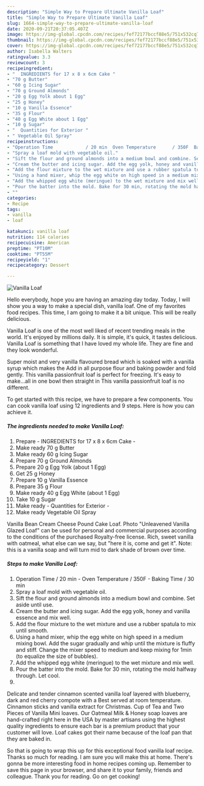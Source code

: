 ```yaml
---
description: "Simple Way to Prepare Ultimate Vanilla Loaf"
title: "Simple Way to Prepare Ultimate Vanilla Loaf"
slug: 1664-simple-way-to-prepare-ultimate-vanilla-loaf
date: 2020-09-21T20:37:05.407Z
image: https://img-global.cpcdn.com/recipes/fef72177bccf88e5/751x532cq70/vanilla-loaf-recipe-main-photo.jpg
thumbnail: https://img-global.cpcdn.com/recipes/fef72177bccf88e5/751x532cq70/vanilla-loaf-recipe-main-photo.jpg
cover: https://img-global.cpcdn.com/recipes/fef72177bccf88e5/751x532cq70/vanilla-loaf-recipe-main-photo.jpg
author: Isabella Walters
ratingvalue: 3.3
reviewcount: 3
recipeingredient:
- "  INGREDIENTS for 17 x 8 x 6cm Cake "
- "70 g Butter"
- "60 g Icing Sugar"
- "70 g Ground Almonds"
- "20 g Egg Yolk about 1 Egg"
- "25 g Honey"
- "10 g Vanilla Essence"
- "35 g Flour"
- "40 g Egg White about 1 Egg"
- "10 g Sugar"
- "  Quantities for Exterior "
- " Vegetable Oil Spray"
recipeinstructions:
- "Operation Time            / 20 min  Oven Temperature      / 350F  Baking Time                 / 30 min"
- "Spray a loaf mold with vegetable oil."
- "Sift the flour and ground almonds into a medium bowl and combine. Set aside until use."
- "Cream the butter and icing sugar. Add the egg yolk, honey and vanilla essence and mix well."
- "Add the flour mixture to the wet mixture and use a rubber spatula to mix until smooth."
- "Using a hand mixer, whip the egg white on high speed in a medium mixing bowl. Add the sugar gradually and whip until the mixture is fluffy and stiff. Change the mixer speed to medium and keep mixing for 1min (to equalize the size of bubbles)."
- "Add the whipped egg white (meringue) to the wet mixture and mix well."
- "Pour the batter into the mold. Bake for 30 min, rotating the mold halfway through. Let cool."
- ""
categories:
- Recipe
tags:
- vanilla
- loaf

katakunci: vanilla loaf 
nutrition: 114 calories
recipecuisine: American
preptime: "PT10M"
cooktime: "PT55M"
recipeyield: "1"
recipecategory: Dessert

---
```



![Vanilla Loaf](https://img-global.cpcdn.com/recipes/fef72177bccf88e5/751x532cq70/vanilla-loaf-recipe-main-photo.jpg)

Hello everybody, hope you are having an amazing day today. Today, I will show you a way to make a special dish, vanilla loaf. One of my favorites food recipes. This time, I am going to make it a bit unique. This will be really delicious.

Vanilla Loaf is one of the most well liked of recent trending meals in the world. It's enjoyed by millions daily. It is simple, it's quick, it tastes delicious. Vanilla Loaf is something that I have loved my whole life. They are fine and they look wonderful.

Super moist and very vanilla flavoured bread which is soaked with a vanilla syrup which makes the Add in all purpose flour and baking powder and fold gently. This vanilla passionfruit loaf is perfect for freezing. It&#39;s easy to make…all in one bowl then straight in This vanilla passionfruit loaf is no different.


To get started with this recipe, we have to prepare a few components. You can cook vanilla loaf using 12 ingredients and 9 steps. Here is how you can achieve it.

<!--inarticleads1-->

##### The ingredients needed to make Vanilla Loaf:

1. Prepare  - INGREDIENTS for 17 x 8 x 6cm Cake -
1. Make ready 70 g Butter
1. Make ready 60 g Icing Sugar
1. Prepare 70 g Ground Almonds
1. Prepare 20 g Egg Yolk (about 1 Egg)
1. Get 25 g Honey
1. Prepare 10 g Vanilla Essence
1. Prepare 35 g Flour
1. Make ready 40 g Egg White (about 1 Egg)
1. Take 10 g Sugar
1. Make ready  - Quantities for Exterior -
1. Make ready  Vegetable Oil Spray


Vanilla Bean Cream Cheese Pound Cake Loaf. Photo &#34;Unleavened Vanilla Glazed Loaf&#34; can be used for personal and commercial purposes according to the conditions of the purchased Royalty-free license. Rich, sweet vanilla with oatmeal, what else can we say, but &#34;here it is, come and get it&#34;. Note: this is a vanilla soap and will turn mid to dark shade of brown over time. 

<!--inarticleads2-->

##### Steps to make Vanilla Loaf:

1. Operation Time            / 20 min  - Oven Temperature      / 350F  - Baking Time                 / 30 min
1. Spray a loaf mold with vegetable oil.
1. Sift the flour and ground almonds into a medium bowl and combine. Set aside until use.
1. Cream the butter and icing sugar. Add the egg yolk, honey and vanilla essence and mix well.
1. Add the flour mixture to the wet mixture and use a rubber spatula to mix until smooth.
1. Using a hand mixer, whip the egg white on high speed in a medium mixing bowl. Add the sugar gradually and whip until the mixture is fluffy and stiff. Change the mixer speed to medium and keep mixing for 1min (to equalize the size of bubbles).
1. Add the whipped egg white (meringue) to the wet mixture and mix well.
1. Pour the batter into the mold. Bake for 30 min, rotating the mold halfway through. Let cool.
1. 


Delicate and tender cinnamon scented vanilla loaf layered with blueberry, dark and red cherry compote with a Best served at room temperature. Cinnamon sticks and vanilla extract for Christmas. Cup of Tea and Two Pieces of Vanilla Mini loaves. Our Oatmeal Milk &amp; Honey soap loaves are hand-crafted right here in the USA by master artisans using the highest quality ingredients to ensure each bar is a premium product that your customer will love. Loaf cakes got their name because of the loaf pan that they are baked in. 

So that is going to wrap this up for this exceptional food vanilla loaf recipe. Thanks so much for reading. I am sure you will make this at home. There's gonna be more interesting food in home recipes coming up. Remember to save this page in your browser, and share it to your family, friends and colleague. Thank you for reading. Go on get cooking!
